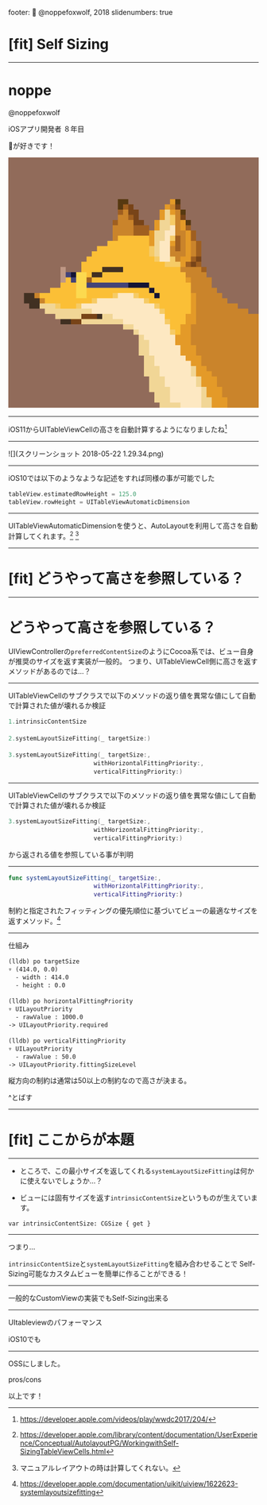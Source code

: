 footer: 🦊 @noppefoxwolf, 2018
slidenumbers: true

# [fit] Self Sizing

---

# noppe
@noppefoxwolf

iOSアプリ開発者
８年目

🦊が好きです！

![right](IMG_0726.PNG)

---

iOS11からUITableViewCellの高さを自動計算するようになりましたね[^1]

[^1]: https://developer.apple.com/videos/play/wwdc2017/204/

---

![](スクリーンショット 2018-05-22 1.29.34.png)

---

iOS10では以下のようなような記述をすれば同様の事が可能でした

```swift
tableView.estimatedRowHeight = 125.0
tableView.rowHeight = UITableViewAutomaticDimension
```

---

UITableViewAutomaticDimensionを使うと、AutoLayoutを利用して高さを自動計算してくれます。[^2] [^3]

[^2]: https://developer.apple.com/library/content/documentation/UserExperience/Conceptual/AutolayoutPG/WorkingwithSelf-SizingTableViewCells.html

[^3]: マニュアルレイアウトの時は計算してくれない。

---

# [fit] どうやって高さを参照している？

---

# どうやって高さを参照している？

UIViewControllerの`preferredContentSize`のようにCocoa系では、ビュー自身が推奨のサイズを返す実装が一般的。
つまり、UITableViewCell側に高さを返すメソッドがあるのでは…？

---

UITableViewCellのサブクラスで以下のメソッドの返り値を異常な値にして自動で計算された値が壊れるか検証

```swift
1.intrinsicContentSize

2.systemLayoutSizeFitting(_ targetSize:)

3.systemLayoutSizeFitting(_ targetSize:,
                        withHorizontalFittingPriority:,
                        verticalFittingPriority:)
```

---

UITableViewCellのサブクラスで以下のメソッドの返り値を異常な値にして自動で計算された値が壊れるか検証

```swift
3.systemLayoutSizeFitting(_ targetSize:,
                        withHorizontalFittingPriority:,
                        verticalFittingPriority:)
```

から返される値を参照している事が判明

---

```swift
func systemLayoutSizeFitting(_ targetSize:,
                        withHorizontalFittingPriority:,
                        verticalFittingPriority:)
```

制約と指定されたフィッティングの優先順位に基づいてビューの最適なサイズを返すメソッド。[^4]

[^4]: https://developer.apple.com/documentation/uikit/uiview/1622623-systemlayoutsizefitting

---

仕組み

```
(lldb) po targetSize
▿ (414.0, 0.0)
  - width : 414.0
  - height : 0.0

(lldb) po horizontalFittingPriority
▿ UILayoutPriority
  - rawValue : 1000.0
-> UILayoutPriority.required

(lldb) po verticalFittingPriority
▿ UILayoutPriority
  - rawValue : 50.0
-> UILayoutPriority.fittingSizeLevel
```

縦方向の制約は通常は50以上の制約なので高さが決まる。

^とばす

---

# [fit] ここからが本題

---

- ところで、この最小サイズを返してくれる`systemLayoutSizeFitting`は何かに使えないでしょうか…？

- ビューには固有サイズを返す`intrinsicContentSize`というものが生えています。

```
var intrinsicContentSize: CGSize { get } 
```

---

つまり…

`intrinsicContentSize`と`systemLayoutSizeFitting`を組み合わせることで
Self-Sizing可能なカスタムビューを簡単に作ることができる！

---

<!-- ここではルールとしてcontentViewの一番上は必ずStackViewを載せることとします。
そして、StackViewの上で自由に配置します。
??
//StackViewはfillであればsystemLayoutSizeFitting(UILayout~)は最小のサイズを返します。

intrinsicContentSizeの中でsystemLayoutSizeFittingを呼びます。
あとはビュー生成時にXIBと紐付ける実装をします

Storyboardに載せる際はintrinsic content sizeが存在するので適当にplaceholderをセットします。 -->

一般的なCustomViewの実装でもSelf-Sizing出来る

---

UItableviewのパフォーマンス

iOS10でも

---
OSSにしました。

pros/cons

以上です！
